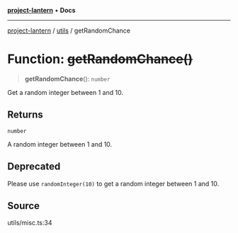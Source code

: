 [**project-lantern**](../../../README.md) • **Docs**

***

[project-lantern](../../../globals.md) / [utils](../README.md) / getRandomChance

# Function: ~~getRandomChance()~~

> **getRandomChance**(): `number`

Get a random integer between 1 and 10.

## Returns

`number`

A random integer between 1 and 10.

## Deprecated

Please use `randomInteger(10)` to get a random integer between 1 and 10.

## Source

utils/misc.ts:34
